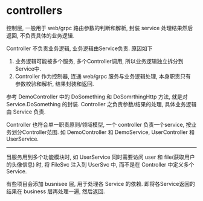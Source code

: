 # controllers
控制层, 一般用于 web/grpc 路由参数的判断和解析, 封装 service 处理结果然后返回, 不负责具体的业务逻辑.

Controller 不负责业务逻辑, 业务逻辑由Service负责. 原因如下
1. 业务逻辑可能被多个服务, 多个Controller调用, 所以业务逻辑独立拆分到Service中.
2. Controller 作为控制器, 连通 web/grpc 服务与业务逻辑处理, 本身职责只有 参数校验和解析, 结果封装和返回.

参考 DemoController 中的 DoSomething 和 DoSomrthingHttp 方法, 就是对 Service.DoSomething 的封装.
Controller 之负责参数/结果的处理, 具体业务逻辑由 Service 负责.

Controller 也符合单一职责原则/领域模型, 一个 controller 负责一个service, 按业务划分Controller范围.
如 DemoController 和 DemoService, UserController 和 UserService.

---
当服务用到多个功能模块时, 如 UserService 同时需要访问 user 和 file(获取用户的头像信息) 时, 将 FileSvc
注入到 UserSvc 中, 而不是在 Controller 中定义多个 Service.

有些项目会添加 busnisee 层, 用于处理各 Service 的依赖. 即将各Service返回的结果在 business 层再处理一遍,
然后返回.
